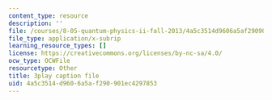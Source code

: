 ```yaml
---
content_type: resource
description: ''
file: /courses/8-05-quantum-physics-ii-fall-2013/4a5c3514d9606a5af290901ec4297853_xieyFMfX-Ao.srt
file_type: application/x-subrip
learning_resource_types: []
license: https://creativecommons.org/licenses/by-nc-sa/4.0/
ocw_type: OCWFile
resourcetype: Other
title: 3play caption file
uid: 4a5c3514-d960-6a5a-f290-901ec4297853
---
```

